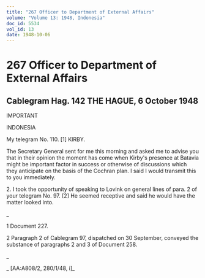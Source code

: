 ```yaml
---
title: "267 Officer to Department of External Affairs"
volume: "Volume 13: 1948, Indonesia"
doc_id: 5534
vol_id: 13
date: 1948-10-06
---
```


# 267 Officer to Department of External Affairs

## Cablegram Hag. 142 THE HAGUE, 6 October 1948

IMPORTANT

INDONESIA

My telegram No. 110. [1] KIRBY.

The Secretary General sent for me this morning and asked me to advise you that in their opinion the moment has come when Kirby's presence at Batavia might be important factor in success or otherwise of discussions which they anticipate on the basis of the Cochran plan. I said I would transmit this to you immediately.

2\. I took the opportunity of speaking to Lovink on general lines of para. 2 of your telegram No. 97. [2] He seemed receptive and said he would have the matter looked into.

_

1 Document 227.

2 Paragraph 2 of Cablegram 97, dispatched on 30 September, conveyed the substance of paragraphs 2 and 3 of Document 258.

_

_ [AA:A808/2, 280/1/48, i]_
